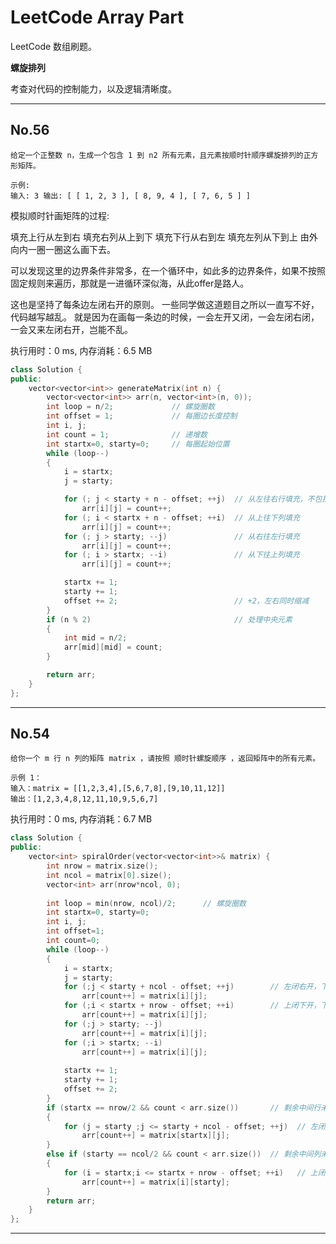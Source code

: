 # LeetCode Array Part

LeetCode 数组刷题。

**螺旋排列**

考查对代码的控制能力，以及逻辑清晰度。

---------------------------------------------------------------

## No.56
```
给定一个正整数 n，生成一个包含 1 到 n2 所有元素，且元素按顺时针顺序螺旋排列的正方形矩阵。

示例:
输入: 3 输出: [ [ 1, 2, 3 ], [ 8, 9, 4 ], [ 7, 6, 5 ] ]
```

模拟顺时针画矩阵的过程:

填充上行从左到右
填充右列从上到下
填充下行从右到左
填充左列从下到上
由外向内一圈一圈这么画下去。

可以发现这里的边界条件非常多，在一个循环中，如此多的边界条件，如果不按照固定规则来遍历，那就是一进循环深似海，从此offer是路人。

这也是坚持了每条边左闭右开的原则。
一些同学做这道题目之所以一直写不好，代码越写越乱。
就是因为在画每一条边的时候，一会左开又闭，一会左闭右闭，一会又来左闭右开，岂能不乱。


执行用时：0 ms, 内存消耗：6.5 MB

```cpp
class Solution {
public:
    vector<vector<int>> generateMatrix(int n) {
        vector<vector<int>> arr(n, vector<int>(n, 0));
        int loop = n/2;             // 螺旋圈数
        int offset = 1;             // 每圈边长度控制
        int i, j;         
        int count = 1;              // 递增数
        int startx=0, starty=0;     // 每圈起始位置
        while (loop--)
        {
            i = startx;
            j = starty;

            for (; j < starty + n - offset; ++j)  // 从左往右行填充，不包括拐角处（下同）
                arr[i][j] = count++;
            for (; i < startx + n - offset; ++i)  // 从上往下列填充
                arr[i][j] = count++;
            for (; j > starty; --j)               // 从右往左行填充
                arr[i][j] = count++;
            for (; i > startx; --i)               // 从下往上列填充
                arr[i][j] = count++;

            startx += 1;
            starty += 1;
            offset += 2;                          // +2，左右同时缩减
        }
        if (n % 2)                                // 处理中央元素
        {
            int mid = n/2;
            arr[mid][mid] = count;
        }

        return arr;
    }
};
```


---------------------------------------------------------------

## No.54
```
给你一个 m 行 n 列的矩阵 matrix ，请按照 顺时针螺旋顺序 ，返回矩阵中的所有元素。

示例 1：
输入：matrix = [[1,2,3,4],[5,6,7,8],[9,10,11,12]]
输出：[1,2,3,4,8,12,11,10,9,5,6,7]
```


执行用时：0 ms, 内存消耗：6.7 MB

```cpp
class Solution {
public:
    vector<int> spiralOrder(vector<vector<int>>& matrix) {
        int nrow = matrix.size();
        int ncol = matrix[0].size();
        vector<int> arr(nrow*ncol, 0);
        
        int loop = min(nrow, ncol)/2;      // 螺旋圈数
        int startx=0, starty=0;
        int i, j;
        int offset=1;
        int count=0;
        while (loop--)
        {
            i = startx;
            j = starty;
            for (;j < starty + ncol - offset; ++j)        // 左闭右开，下同
                arr[count++] = matrix[i][j];
            for (;i < startx + nrow - offset; ++i)        // 上闭下开，下同
                arr[count++] = matrix[i][j];
            for (;j > starty; --j)
                arr[count++] = matrix[i][j];
            for (;i > startx; --i)
                arr[count++] = matrix[i][j];
            
            startx += 1;
            starty += 1;
            offset += 2;
        }
        if (startx == nrow/2 && count < arr.size())       // 剩余中间行未读取
        {
            for (j = starty ;j <= starty + ncol - offset; ++j)  // 左闭右闭
                arr[count++] = matrix[startx][j];
        }
        else if (starty == ncol/2 && count < arr.size())  // 剩余中间列未读取
        {
            for (i = startx;i <= startx + nrow - offset; ++i)   // 上闭下闭
                arr[count++] = matrix[i][starty];            
        }
        return arr;
    }
};
```

---------------------------------------------------------------
